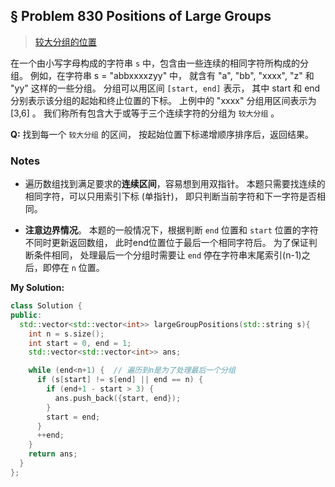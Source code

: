 ## § Problem 830 Positions of Large Groups
> [较大分组的位置](
https://leetcode-cn.com/problems/positions-of-large-groups/)

在一个由小写字母构成的字符串 `s` 中，包含由一些连续的相同字符所构成的分组。
例如，在字符串 s = "abbxxxxzyy" 中，
就含有 "a", "bb", "xxxx", "z" 和 "yy" 这样的一些分组。
分组可以用区间 `[start, end]` 表示，
其中 start 和 end 分别表示该分组的起始和终止位置的下标。
上例中的 "xxxx" 分组用区间表示为 [3,6] 。
我们称所有包含大于或等于三个连续字符的分组为 `较大分组` 。

**Q:** 找到每一个 `较大分组` 的区间，
按起始位置下标递增顺序排序后，返回结果。


### Notes
* 遍历数组找到满足要求的**连续区间**，容易想到用双指针。
本题只需要找连续的相同字符，可以只用索引下标 (单指针)，
即只判断当前字符和下一字符是否相同。

* **注意边界情况**。
本题的一般情况下，根据判断 `end` 位置和 `start` 位置的字符不同时更新返回数组，
此时end位置位于最后一个相同字符后。
为了保证判断条件相同，
处理最后一个分组时需要让 `end` 停在字符串末尾索引(n-1)之后，即停在 `n` 位置。



**My Solution:** 
```cpp
class Solution {
public:
  std::vector<std::vector<int>> largeGroupPositions(std::string s){
    int n = s.size();
    int start = 0, end = 1;
    std::vector<std::vector<int>> ans;

    while (end<n+1) {  // 遍历到n是为了处理最后一个分组
      if (s[start] != s[end] || end == n) {
        if (end+1 - start > 3) {
          ans.push_back({start, end});
        }
        start = end;
      }
      ++end;
    }
    return ans;
  }
};
```



